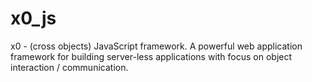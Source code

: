 # x0_js

x0 - (cross objects) JavaScript framework. 
A powerful web application framework for building server-less applications with focus on object interaction / communication.
